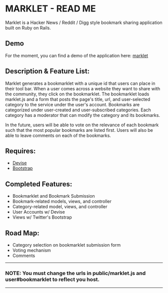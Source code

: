 # MARKLET - READ ME

Marklet is a Hacker News / Reddit / Digg style bookmark sharing application built on Ruby on Rails.

## Demo

For the moment, you can find a demo of the application here: [marklet](http://marklet.herokuapp.com/)

## Description & Feature List:  

Marklet generates a bookmarklet with a unique id that users can place in their tool bar. When a user comes across a website they want to share with the community, they click on the bookmarklet. The bookmarklet loads marklet.js and a form that posts the page's title, url, and user-selected category to the service under the user's account. Bookmarks are categorized under user-created and user-subscribed categories. Each category has a moderator that can modify the category and its bookmarks. 

In the future, users will be able to vote on the relevance of each bookmark such that the most popular bookmarks are listed first. Users will also be able to leave comments on each of the bookmarks. 

## Requires: 

* [Devise](https://github.com/plataformatec/devise)
* [Bootstrap](https://github.com/twitter/bootstrap)

## Completed Features: 

* Bookmarklet and Bookmark Submission
* Bookmark-related models, views, and controller
* Category-related model, views, and controller
* User Accounts w/ Devise
* Views w/ Twitter's Bootstrap

## Road Map: 

* Category selection on bookmarklet submission form
* Voting mechanism
* Comments 


************************************************

### NOTE: You must change the urls in public/marklet.js and user#bookmarklet to reflect you host. 

************************************************
